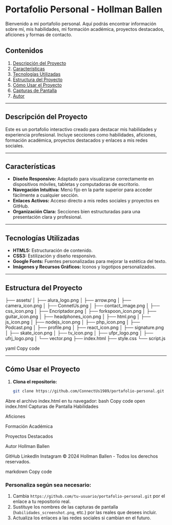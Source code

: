 # Portafolio Personal - Hollman Ballen

Bienvenido a mi portafolio personal. Aquí podrás encontrar información sobre mí, mis habilidades, mi formación académica, proyectos destacados, aficiones y formas de contacto.

## Contenidos
1. [Descripción del Proyecto](#descripción-del-proyecto)
2. [Características](#características)
3. [Tecnologías Utilizadas](#tecnologías-utilizadas)
4. [Estructura del Proyecto](#estructura-del-proyecto)
5. [Cómo Usar el Proyecto](#cómo-usar-el-proyecto)
6. [Capturas de Pantalla](#capturas-de-pantalla)
7. [Autor](#autor)

---

## Descripción del Proyecto
Este es un portafolio interactivo creado para destacar mis habilidades y experiencia profesional. Incluye secciones como habilidades, aficiones, formación académica, proyectos destacados y enlaces a mis redes sociales.

---

## Características
- **Diseño Responsivo:** Adaptado para visualizarse correctamente en dispositivos móviles, tabletas y computadoras de escritorio.
- **Navegación Intuitiva:** Menú fijo en la parte superior para acceder fácilmente a cualquier sección.
- **Enlaces Activos:** Acceso directo a mis redes sociales y proyectos en GitHub.
- **Organización Clara:** Secciones bien estructuradas para una presentación clara y profesional.

---

## Tecnologías Utilizadas
- **HTML5:** Estructuración de contenido.
- **CSS3:** Estilización y diseño responsivo.
- **Google Fonts:** Fuentes personalizadas para mejorar la estética del texto.
- **Imágenes y Recursos Gráficos:** Iconos y logotipos personalizados.

---

## Estructura del Proyecto
├── assets/ │ ├── alura_logo.png │ ├── arrow.png │ ├── camera_icon.png │ ├── ConnetUs.png │ ├── contact_image.png │ ├── css_icon.png │ ├── Encriptador.png │ ├── forkspoon_icon.png │ ├── guitar_icon.png │ ├── headphones_icon.png │ ├── html.png │ ├── js_icon.png │ ├── nodejs_icon.png │ ├── php_icon.png │ ├── Podcast.png │ ├── profile.png │ ├── react_icon.png │ ├── signature.png │ ├── skate_icon.png │ ├── tv_icon.png │ ├── ufpr_logo.png │ ├── ufrj_logo.png │ └── vector.png ├── index.html ├── style.css └── script.js

yaml
Copy code

---

## Cómo Usar el Proyecto
1. **Clona el repositorio:**
   ```bash
   git clone https://github.com/ConnectUs1989/portafolio-personal.git
Abre el archivo index.html en tu navegador:
bash
Copy code
open index.html
Capturas de Pantalla
Habilidades

Aficiones

Formación Académica

Proyectos Destacados

Autor
Hollman Ballen

GitHub
LinkedIn
Instagram
© 2024 Hollman Ballen - Todos los derechos reservados.

markdown
Copy code

### Personaliza según sea necesario:
1. Cambia `https://github.com/tu-usuario/portafolio-personal.git` por el enlace a tu repositorio real.
2. Sustituye los nombres de las capturas de pantalla (`habilidades_screenshot.png`, etc.) por las reales que desees incluir.
3. Actualiza los enlaces a las redes sociales si cambian en el futuro.
